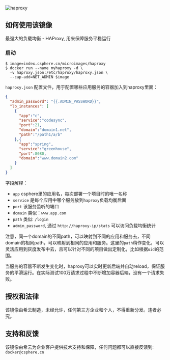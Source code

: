 ![haproxy](https://csphere.cn/assets/a12cc8b7-0f3e-4716-aa6a-dc6901c099e6)

## 如何使用该镜像

最强大的负载均衡 - HAProxy, 用来保障服务平稳运行

### 启动
```console
$ image=index.csphere.cn/microimages/haproxy
$ docker run --name myhaproxy -d \
  -v haproxy.json:/etc/haproxy/haproxy.json \
  --cap-add=NET_ADMIN $image
```

`haproxy.json` 配置文件，用于配置哪些应用服务的容器加入到haproxy里面：
```json
{
  "admin_password": "{{.ADMIN_PASSWORD}}",
  "lb_instances": [
    {
      "app":"c",
      "service":"codesync",
      "port":21,
      "domain":"domain1.net",
      "path":"/path1/a/b"
    },{
      "app":"spring",
      "service":"greenhouse",
      "port":8080,
      "domain":"www.domain2.com"
    }
  ]
}
```
字段解释：

- `app` csphere里的应用名，每次部署一个项目时的唯一名称
- `service` 是每个应用中哪个服务放到`haproxy`负载均衡后面
- `port` 该服务监听的端口
- `domain` 类似：`www.app.com`
- `path` 类似: `/login`
- `admin_password`, 通过 `http://haproxy-ip/stats` 可以访问负载均衡统计

注意，同一个domain的不同path，可以映射到不同的应用和服务去，不同domain的相同path，可以映射到相同的应用和服务。这里的`path`稍作变化，可以灵活应用到灰度发布中去，且可以针对不同的项目做出定制化，比如根据`uid`的范围。

当服务的容器不断发生变化时，haproxy可以实时更新后端并自动reload，保证服务的平滑运行。在实际测试100万请求过程中不断增加容器后端，没有一个请求失败。

## 授权和法律

该镜像由希云制造，未经允许，任何第三方企业和个人，不得重新分发。违者必究。

## 支持和反馈

该镜像由希云为企业客户提供技术支持和保障，任何问题都可以直接反馈到: `docker@csphere.cn`

